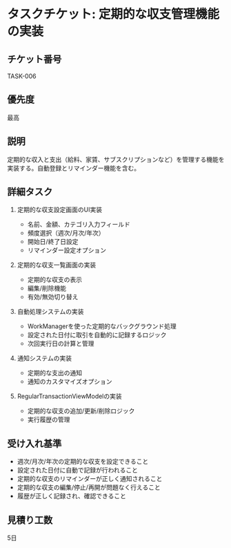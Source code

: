 # タスクチケット: 定期的な収支管理機能の実装

## チケット番号
TASK-006

## 優先度
最高

## 説明
定期的な収入と支出（給料、家賃、サブスクリプションなど）を管理する機能を実装する。自動登録とリマインダー機能を含む。

## 詳細タスク
1. 定期的な収支設定画面のUI実装
   - 名前、金額、カテゴリ入力フィールド
   - 頻度選択（週次/月次/年次）
   - 開始日/終了日設定
   - リマインダー設定オプション

2. 定期的な収支一覧画面の実装
   - 定期的な収支の表示
   - 編集/削除機能
   - 有効/無効切り替え

3. 自動処理システムの実装
   - WorkManagerを使った定期的なバックグラウンド処理
   - 設定された日付に取引を自動的に記録するロジック
   - 次回実行日の計算と管理

4. 通知システムの実装
   - 定期的な支出の通知
   - 通知のカスタマイズオプション

5. RegularTransactionViewModelの実装
   - 定期的な収支の追加/更新/削除ロジック
   - 実行履歴の管理

## 受け入れ基準
- 週次/月次/年次の定期的な収支を設定できること
- 設定された日付に自動で記録が行われること
- 定期的な収支のリマインダーが正しく通知されること
- 定期的な収支の編集/停止/再開が問題なく行えること
- 履歴が正しく記録され、確認できること

## 見積り工数
5日